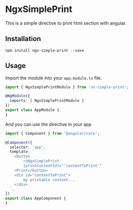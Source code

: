# NgxSimplePrint
This is a simple directive to print html section with angular.

## Installation

```
npm install ngx-simple-print --save
```


## Usage

Import the module into your `app.module.ts` file.

```ts
import { NgxSimplePrintModule } from 'nx-simple-print';

@NgModule({
  imports: [ NgxSimplePrintModule ]
})
export class AppModule {
}
```

And you can use the directive in your app
```typescript
import { Component } from '@angular/core';

@Component({
  selector: 'app',
  template: `
    <button
        roNgxSimplePrint
        [printContentId]="'contentToPrint'"
    >Print</button>
    <div id="contentToPrint">
        my printable content...
    </div>
  `,
})
export class AppComponent {
}
```
